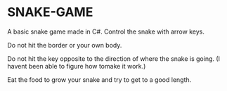 # SNAKE-GAME

A basic snake game made in C#.
Control the snake with arrow keys.

Do not hit the border or your own body.

Do not hit the key opposite to the direction of where the snake is going. (I havent been able to figure how tomake it work.)

Eat the food to grow your snake and try to get to a good length.





